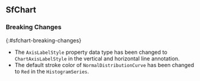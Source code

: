 ## SfChart

### Breaking Changes
{:#sfchart-breaking-changes}

* The `AxisLabelStyle` property data type has been changed to `ChartAxisLabelStyle` in the vertical and horizontal line annotation.
* The default stroke color of `NormalDistributionCurve` has been changed to `Red` in the `HistogramSeries`.